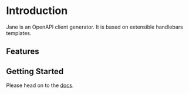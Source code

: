 # Introduction

Jane is an OpenAPI client generator. It is based on extensible handlebars templates.

## Features



## Getting Started

Please head on to the  [docs](articles/getting-started.md).
